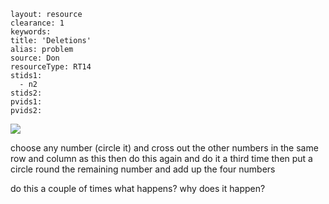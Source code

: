 ````
layout: resource
clearance: 1
keywords:
title: 'Deletions'
alias: problem
source: Don
resourceType: RT14
stids1: 
  - n2
stids2:
pvids1:
pvids2:

````


![ ](http://3.bp.blogspot.com/-o_sS3xnJuj4/TVbTvm1wZcI/AAAAAAAABEc/0PmiKDk1sUQ/s1600/Picture1.png)

choose any number (circle it) and cross out the other numbers in the same row and column as this
then do this again
and do it a third time
then put a circle round the remaining number and add up the four numbers

do this a couple of times
what happens?
why does it happen?